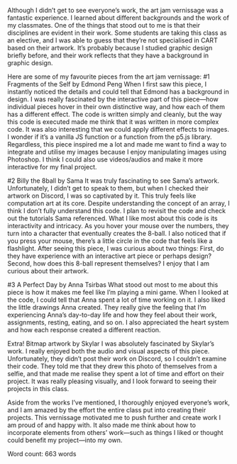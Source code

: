 Although I didn’t get to see everyone’s work, the art jam vernissage was a fantastic experience. I learned about different backgrounds and the work of my classmates. One of the things that stood out to me is that their disciplines are evident in their work. Some students are taking this class as an elective, and I was able to guess that they’re not specialised in CART based on their artwork. It’s probably because I studied graphic design briefly before, and their work reflects that they have a background in graphic design.

Here are some of my favourite pieces from the art jam vernissage:
#1 Fragments of the Self by Edmond Peng
    When I first saw this piece, I instantly noticed the details and could tell that Edmond has a background in design. I was really fascinated by the interactive part of this piece—how individual pieces hover in their own distinctive way, and how each of them has a different effect. The code is written simply and cleanly, but the way this code is executed made me think that it was written in more complex code. It was also interesting that we could apply different effects to images. I wonder if it’s a vanilla JS function or a function from the p5.js library. Regardless, this piece inspired me a lot and made me want to find a way to integrate and utilise my images because I enjoy manipulating images using Photoshop. I think I could also use videos/audios and make it more interactive for my final project.

#2 Billy the 8ball by Sama
    It was truly fascinating to see Sama’s artwork. Unfortunately, I didn’t get to speak to them, but when I checked their artwork on Discord, I was so captivated by it. This truly feels like computation art at its core. Despite understanding the concept of an array, I think I don’t fully understand this code. I plan to revisit the code and check out the tutorials Sama referenced. What I like most about this code is its interactivity and intricacy. As you hover your mouse over the numbers, they turn into a character that eventually creates the 8-ball. I also noticed that if you press your mouse, there’s a little circle in the code that feels like a flashlight. After seeing this piece, I was curious about two things: First, do they have experience with an interactive art piece or perhaps design? Second, how does this 8-ball represent themselves? I enjoy that I am curious about their artwork.

#3 A Perfect Day by Anna Tsirbas
    What stood out most to me about this piece is how it makes me feel like I’m playing a mini game. When I looked at the code, I could tell that Anna spent a lot of time working on it. I also liked the little drawings Anna created. They really give the feeling that I’m experiencing Anna’s day-to-day life and how they feel about their work, assignments, resting, eating, and so on. I also appreciated the heart system and how each response created a different reaction.

Extra! Bitmap artwork by Skylar
    I was absolutely fascinated by Skylar’s work. I really enjoyed both the audio and visual aspects of this piece. Unfortunately, they didn’t post their work on Discord, so I couldn’t examine their code. They told me that they drew this photo of themselves from a selfie, and that made me realise they spent a lot of time and effort on their project. It was really pleasing visually, and I look forward to seeing their projects in this class.

Aside from the works I’ve mentioned, I thoroughly enjoyed everyone’s work, and I am amazed by the effort the entire class put into creating their projects. This vernissage motivated me to push further and create work I am proud of and happy with. It also made me think about how to incorporate elements from others’ work—such as things I liked or thought could benefit my project—into my own.

Word count: 663 words
